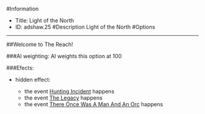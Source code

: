 #Information
 - Title: Light of the North
 - ID: adshaw.25
#Description
Light of the North
#Options

___
##Welcome to The Reach!

###AI weighting:
AI weights this option at 100


###Efects:<ul><li>hidden effect:</li><ul><li>the event [Hunting Incident](../events/hunting_incident.md) happens</li><li>the event [The Legacy](../events/the_legacy.md) happens</li><li>the event [There Once Was A Man And An Orc](../events/there_once_was_a_man_and_an_orc.md) happens</li></ul></ul>
